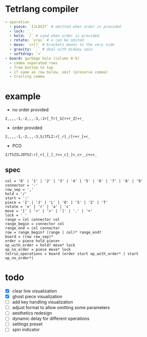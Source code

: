 # Tetrlang compiler

```yaml
- operation
  - piece: `IJLOSZT` # omitted when order is provided
  - lock: '_'
  - hold: `/` # used when order is provided
  - rotate: `xrac` # x can be omited
  - move: `<>[]` # brackets means to the very side
  - gravity: `.` # deal with midway spin
  - softdrop: `+`
- board: garbage hole (column 0-9)
  - comma separated rows
  - from bottom to top
  - if same as row below, omit (preserve comma)
  - trailing comma
```

# example
- no order provided
```
2,,,,-1,-2,,,-3,:Jr[_Tr[_S[r+r_Z[+r_
```

- order provided
```
2,,,,-1,-2,,,-3,S/JTLZ:r[_r[_/[r+r_[+r_
```

- PCO
```
I/TSZILJOTSZ:r[_+[_[_]_r>>_c]_]<_c>__c+c<_
```

## spec
```
col = '0' | '1' | '2' | '3' | '4' | '5' | '6' | '7' | '8' | '9'
connector = '-'
row_sep = ','
hold = '/'
start = ':'
piece = 'I' | 'J' | 'L' | 'O' | 'S' | 'Z' | 'T'
rotate = 'x' | 'r' | 'a' | 'c'
move = '[' | '<' | '>' | ']' | '.' | '+'
lock = '_'
range = col connector col
range_begin = connector col
range_end = col connector
row = range_begin? (range | col)* range_end?
board = (row row_sep)*
order = piece hold piece+
op_with_order = hold? move* lock
op_no_order = piece move* lock
tetrio_operations = board (order start op_with_order* | start op_no_order*)
```

# todo
- [x] clear line visualization
- [x] ghost piece visualization
- [ ] add key handling visualization
- [ ] adjust format to allow omitting some parameters
- [ ] aesthetics redesign
- [ ] dynamic delay for different operations
- [ ] settings preset
- [ ] spin indicator
